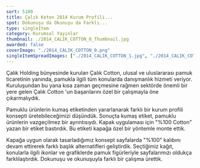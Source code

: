 ```yaml
---
sort: 5100
title: Çalık Koton 2014 Kurum Profili...
spot: Dokunuşu da Okunuşu da Farklı...
type: singleItem
category: Kurumsal Yayınlar
thumbnail: ./2014_CALIK_COTTON_0_Thumbnail.jpg
awarded: false
coverImage: "./2014_CALIK_COTTON_0.png"
singleItemSpreadImages: ["./2014_CALIK_COTTON_1.jpg", "./2014_CALIK_COTTON_2.jpg", "./2014_CALIK_COTTON_3.jpg", "./2014_CALIK_COTTON_4.jpg", "./2014_CALIK_COTTON_5.jpg", "./2014_CALIK_COTTON_6.jpg", "./2014_CALIK_COTTON_7.jpg", "./2014_CALIK_COTTON_8.jpg"]
---
```


Çalık Holding bünyesinde kurulan Çalık Cotton, ulusal ve uluslararası pamuk ticaretinin yanında, pamukla ilgili tüm konularda danışmanlık hizmeti veriyor. Kuruluşundan bu yana kısa zaman geçmesine rağmen sektörde önemli bir yere gelen Çalık Cotton 'un başarılarını özel bir çalışmayla öne çıkarmalıydık.

Pamuklu ürünlerin kumaş etiketinden yararlanarak farklı bir kurum profili konsepti üretebileceğimizi düşündük. Sonuçta kumaş etiket, pamuklu ürünlerin vazgeçilmez bir ayrıntısıydı. Kapak uygulaması için "%100 Cotton" yazan bir etiket bastırdık. Bu etiketi kapağa özel bir yöntemle monte ettik.

Kapağa uygun olarak tasarladığımız konsept sayfalarda "%100" kalıbını devam ettirerek farklı başlık alternatifleri geliştirdik. Seçtiğimiz kağıt, konularla ilgili ikonlar ve grafiklerde pamuk figürleriyle sayfalarımızı oldukça farklılaştırdık. Dokunuşu ve okunuşuyla farklı bir çalışma ürettik.
